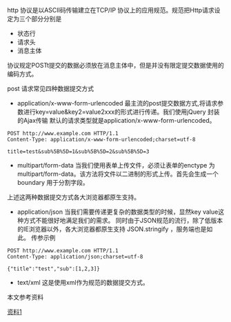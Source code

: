 http 协议是以ASCII码传输建立在TCP/IP 协议上的应用规范。规范把Http请求设定为三个部分分别是

* 状态行
* 请求头
* 消息主体

协议规定POSTt提交的数据必须放在消息主体中，但是并没有限定提交数据使用的编码方式。

post 请求常见四种数据提交方式

* application/x-www-form-urlencoded 最主流的post提交数据方式,将请求参数进行key=value&key2=value2xxx的形式进行传递。我们使用jQuery 封装的Ajax传输 默认的请求类型就是application/x-www-form-urlencoded。

```
POST http://www.example.com HTTP/1.1
Content-Type: application/x-www-form-urlencoded;charset=utf-8

title=test&sub%5B%5D=1&sub%5B%5D=2&sub%5B%5D=3

```
* multipart/form-data 当我们使用表单上传文件，必须让表单的enctype 为multipart/form-data。该方法将文件以二进制的形式上传。首先会生成一个 boundary 用于分割字段。


上述这两种数据提交方式各大浏览器都原生支持。

* application/json  当我们需要传递更复杂的数据类型的时候，显然key value这种方式不能很好地满足我们的需求。 同时由于JSON规范的流行，除了低版本的IE浏览器以外，各大浏览器都原生支持 JSON.stringify ，服务端也是如此。
传参示例
```
POST http://www.example.com HTTP/1.1 
Content-Type: application/json;charset=utf-8

{"title":"test","sub":[1,2,3]}

```

* text/xml
这是使用xml作为规范的数据提交方式。

本文参考资料

[资料1](https://imququ.com/post/four-ways-to-post-data-in-http.html)
